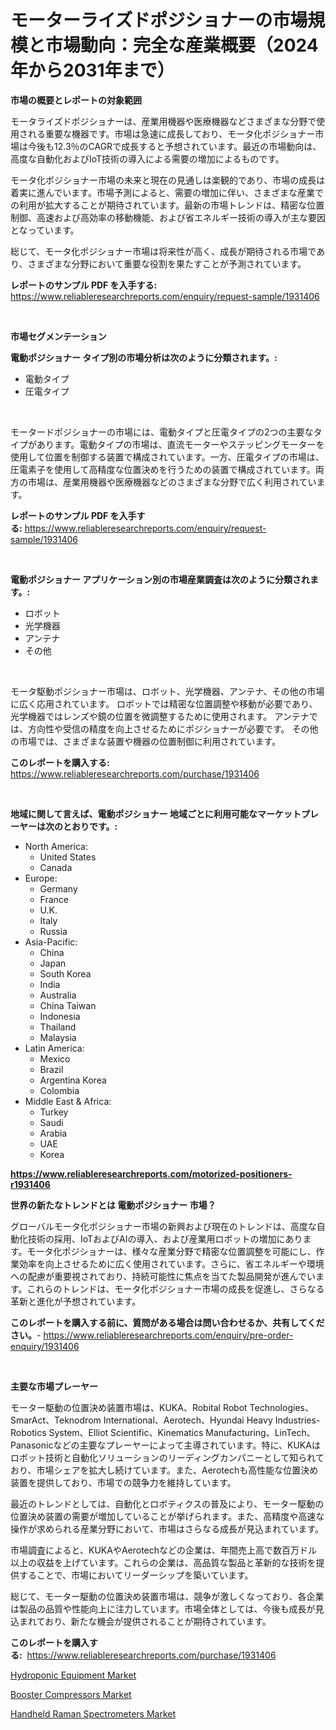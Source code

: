 <p><h1>モーターライズドポジショナーの市場規模と市場動向：完全な産業概要（2024年から2031年まで）</h1></p><p><strong>市場の概要とレポートの対象範囲</strong></p>
<p><p>モータライズドポジショナーは、産業用機器や医療機器などさまざまな分野で使用される重要な機器です。市場は急速に成長しており、モータ化ポジショナー市場は今後も12.3％のCAGRで成長すると予想されています。最近の市場動向は、高度な自動化およびIoT技術の導入による需要の増加によるものです。</p><p>モータ化ポジショナー市場の未来と現在の見通しは楽観的であり、市場の成長は着実に進んでいます。市場予測によると、需要の増加に伴い、さまざまな産業での利用が拡大することが期待されています。最新の市場トレンドは、精密な位置制御、高速および高効率の移動機能、および省エネルギー技術の導入が主な要因となっています。</p><p>総じて、モータ化ポジショナー市場は将来性が高く、成長が期待される市場であり、さまざまな分野において重要な役割を果たすことが予測されています。</p></p>
<p><strong>レポートのサンプル PDF を入手する:</strong> <a href="https://www.reliableresearchreports.com/enquiry/request-sample/1931406">https://www.reliableresearchreports.com/enquiry/request-sample/1931406</a></p>
<p>&nbsp;</p>
<p><strong>市場セグメンテーション</strong></p>
<p><strong>電動ポジショナー タイプ別の市場分析は次のように分類されます。:</strong></p>
<p><ul><li>電動タイプ</li><li>圧電タイプ</li></ul></p>
<p>&nbsp;</p>
<p><p>モータードポジショナーの市場には、電動タイプと圧電タイプの2つの主要なタイプがあります。電動タイプの市場は、直流モーターやステッピングモーターを使用して位置を制御する装置で構成されています。一方、圧電タイプの市場は、圧電素子を使用して高精度な位置決めを行うための装置で構成されています。両方の市場は、産業用機器や医療機器などのさまざまな分野で広く利用されています。</p></p>
<p><strong>レポートのサンプル PDF を入手する:</strong>&nbsp;<a href="https://www.reliableresearchreports.com/enquiry/request-sample/1931406">https://www.reliableresearchreports.com/enquiry/request-sample/1931406</a></p>
<p>&nbsp;</p>
<p><strong> 電動ポジショナー アプリケーション別の市場産業調査は次のように分類されます。:</strong></p>
<p><ul><li>ロボット</li><li>光学機器</li><li>アンテナ</li><li>その他</li></ul></p>
<p>&nbsp;</p>
<p><p>モータ駆動ポジショナー市場は、ロボット、光学機器、アンテナ、その他の市場に広く応用されています。 ロボットでは精密な位置調整や移動が必要であり、光学機器ではレンズや鏡の位置を微調整するために使用されます。 アンテナでは、方向性や受信の精度を向上させるためにポジショナーが必要です。 その他の市場では、さまざまな装置や機器の位置制御に利用されています。</p></p>
<p><strong>このレポートを購入する:</strong>&nbsp; <a href="https://www.reliableresearchreports.com/purchase/1931406">https://www.reliableresearchreports.com/purchase/1931406</a></p>
<p>&nbsp;</p>
<p><strong>地域に関して言えば、電動ポジショナー 地域ごとに利用可能なマーケットプレーヤーは次のとおりです。:</strong></p>
<p><ul>
    <li>
        North America:
        <ul>
            <li>United States</li>
            <li>Canada</li>
        </ul>
    </li>
    <li>
        Europe:
        <ul>
            <li>Germany</li>
            <li>France</li>
            <li>U.K.</li>
            <li>Italy</li>
            <li>Russia</li>
        </ul>
    </li>
    <li>
        Asia-Pacific:
        <ul>
            <li>China</li>
            <li>Japan</li>
            <li>South Korea</li>
            <li>India</li>
            <li>Australia</li>
            <li>China Taiwan</li>
            <li>Indonesia</li>
            <li>Thailand</li>
            <li>Malaysia</li>
        </ul>
    </li>
    <li>
        Latin America:
        <ul>
            <li>Mexico</li>
            <li>Brazil</li>
            <li>Argentina Korea</li>
            <li>Colombia</li>
        </ul>
    </li>
    <li>
        Middle East & Africa:
        <ul>
            <li>Turkey</li>
            <li>Saudi</li>
            <li>Arabia</li>
            <li>UAE</li>
            <li>Korea</li>
        </ul>
    </li>
    </ul></p>
<p><strong><a href="https://www.reliableresearchreports.com/motorized-positioners-r1931406">https://www.reliableresearchreports.com/motorized-positioners-r1931406</a></strong>&nbsp;</p>
<p><strong>世界の新たなトレンドとは 電動ポジショナー 市場？</strong></p>
<p><p>グローバルモータ化ポジショナー市場の新興および現在のトレンドは、高度な自動化技術の採用、IoTおよびAIの導入、および産業用ロボットの増加にあります。モータ化ポジショナーは、様々な産業分野で精密な位置調整を可能にし、作業効率を向上させるために広く使用されています。さらに、省エネルギーや環境への配慮が重要視されており、持続可能性に焦点を当てた製品開発が進んでいます。これらのトレンドは、モータ化ポジショナー市場の成長を促進し、さらなる革新と進化が予想されています。</p></p>
<p><strong>このレポートを購入する前に、質問がある場合は問い合わせるか、共有してください。</strong>- <a href="https://www.reliableresearchreports.com/enquiry/pre-order-enquiry/1931406">https://www.reliableresearchreports.com/enquiry/pre-order-enquiry/1931406</a></p>
<p>&nbsp;</p>
<p><strong>主要な市場プレーヤー</strong></p>
<p><p>モーター駆動の位置決め装置市場は、KUKA、Robital Robot Technologies、SmarAct、Teknodrom International、Aerotech、Hyundai Heavy Industries-Robotics System、Elliot Scientific、Kinematics Manufacturing、LinTech、Panasonicなどの主要なプレーヤーによって主導されています。特に、KUKAはロボット技術と自動化ソリューションのリーディングカンパニーとして知られており、市場シェアを拡大し続けています。また、Aerotechも高性能な位置決め装置を提供しており、市場での競争力を維持しています。</p><p>最近のトレンドとしては、自動化とロボティクスの普及により、モーター駆動の位置決め装置の需要が増加していることが挙げられます。また、高精度や高速な操作が求められる産業分野において、市場はさらなる成長が見込まれています。</p><p>市場調査によると、KUKAやAerotechなどの企業は、年間売上高で数百万ドル以上の収益を上げています。これらの企業は、高品質な製品と革新的な技術を提供することで、市場においてリーダーシップを築いています。</p><p>総じて、モーター駆動の位置決め装置市場は、競争が激しくなっており、各企業は製品の品質や性能向上に注力しています。市場全体としては、今後も成長が見込まれており、新たな機会が提供されることが期待されています。</p></p>
<p><strong>このレポートを購入する:</strong>&nbsp;&nbsp;<a href="https://www.reliableresearchreports.com/purchase/1931406">https://www.reliableresearchreports.com/purchase/1931406</a></p>
<p><p><a href="https://github.com/vimar16th/Market-Research-Report-List-4/blob/main/hydroponic-equipment-market.md">Hydroponic Equipment Market</a></p><p><a href="https://github.com/luckyshygirl/Market-Research-Report-List-4/blob/main/booster-compressors-market.md">Booster Compressors Market</a></p><p><a href="https://github.com/JameTravis/Market-Research-Report-List-4/blob/main/handheld-raman-spectrometers-market.md">Handheld Raman Spectrometers Market</a></p></p>